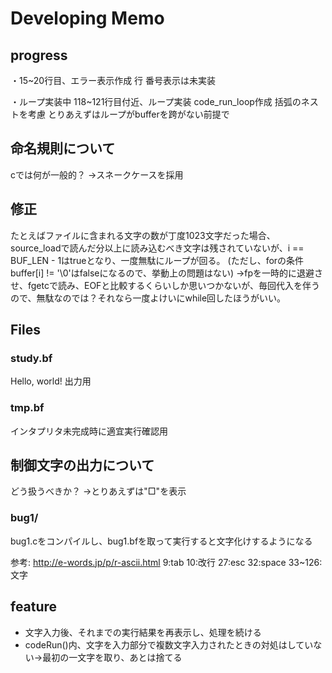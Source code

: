 # Developing Memo

## progress
・15~20行目、エラー表示作成
	行 番号表示は未実装

・ループ実装中
118~121行目付近、ループ実装
code_run_loop作成
括弧のネストを考慮
とりあえずはループがbufferを跨がない前提で

## 命名規則について
cでは何が一般的？
→スネークケースを採用

## 修正
たとえばファイルに含まれる文字の数が丁度1023文字だった場合、source_loadで読んだ分以上に読み込むべき文字は残されていないが、i == BUF_LEN - 1はtrueとなり、一度無駄にループが回る。
(ただし、forの条件buffer[i] != '\0'はfalseになるので、挙動上の問題はない)
→fpを一時的に退避させ、fgetcで読み、EOFと比較するくらいしか思いつかないが、毎回代入を伴うので、無駄なのでは？それなら一度よけいにwhile回したほうがいい。

## Files

### study.bf
Hello, world!
出力用

### tmp.bf
インタプリタ未完成時に適宜実行確認用

## 制御文字の出力について
どう扱うべきか？
→とりあえずは"□"を表示

### bug1/
bug1.cをコンパイルし、bug1.bfを取って実行すると文字化けするようになる

参考: <http://e-words.jp/p/r-ascii.html>
9:tab
10:改行
27:esc
32:space
33~126:文字

## feature

- 文字入力後、それまでの実行結果を再表示し、処理を続ける
- codeRun()内、文字を入力部分で複数文字入力されたときの対処はしていない→最初の一文字を取り、あとは捨てる
